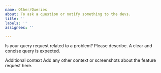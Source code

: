 ```yaml
---
name: Other/Queries
about: To ask a question or notify something to the devs.
title: ''
labels: ''
assignees: ''

---
```


Is your query request related to a problem? Please describe.
A clear and concise query is expected.



Additional context
Add any other context or screenshots about the feature request here.
